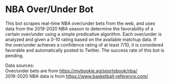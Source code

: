 # NBA Over/Under Bot

This bot scrapes real-time NBA over/under bets from the web, and uses data from the 2019-2020 NBA season to determine the favorability of a certain over/under using a simple predicative algorithm. Each over/under is analyzed and given a 0-10 rating based on the available matchup data. If the over/under achieves a confidence rating of at least 7/10, it is considered favorable and automatically posted to Twitter. The success rate of this bot is pending.

Data sources:<br />
Over/under bets are from https://mybookie.ag/sportsbook/nba/<br />
2019-2020 NBA data is from https://www.basketball-reference.com/
